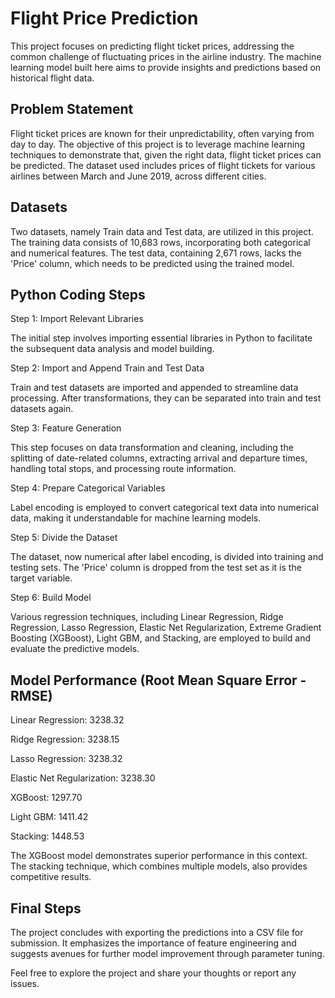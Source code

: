 # Flight Price Prediction

This project focuses on predicting flight ticket prices, addressing the common challenge of fluctuating prices in the airline industry. The machine learning model built here aims to provide insights and predictions based on historical flight data.

## Problem Statement

Flight ticket prices are known for their unpredictability, often varying from day to day. The objective of this project is to leverage machine learning techniques to demonstrate that, given the right data, flight ticket prices can be predicted. The dataset used includes prices of flight tickets for various airlines between March and June 2019, across different cities.

## Datasets

Two datasets, namely Train data and Test data, are utilized in this project. The training data consists of 10,683 rows, incorporating both categorical and numerical features. The test data, containing 2,671 rows, lacks the 'Price' column, which needs to be predicted using the trained model.

## Python Coding Steps

Step 1: Import Relevant Libraries

The initial step involves importing essential libraries in Python to facilitate the subsequent data analysis and model building.

Step 2: Import and Append Train and Test Data

Train and test datasets are imported and appended to streamline data processing. After transformations, they can be separated into train and test datasets again.

Step 3: Feature Generation

This step focuses on data transformation and cleaning, including the splitting of date-related columns, extracting arrival and departure times, handling total stops, and processing route information.

Step 4: Prepare Categorical Variables

Label encoding is employed to convert categorical text data into numerical data, making it understandable for machine learning models.

Step 5: Divide the Dataset

The dataset, now numerical after label encoding, is divided into training and testing sets. The 'Price' column is dropped from the test set as it is the target variable.

Step 6: Build Model

Various regression techniques, including Linear Regression, Ridge Regression, Lasso Regression, Elastic Net Regularization, Extreme Gradient Boosting (XGBoost), Light GBM, and Stacking, are employed to build and evaluate the predictive models.

## Model Performance (Root Mean Square Error - RMSE)

Linear Regression: 3238.32

Ridge Regression: 3238.15

Lasso Regression: 3238.32

Elastic Net Regularization: 3238.30

XGBoost: 1297.70

Light GBM: 1411.42

Stacking: 1448.53

The XGBoost model demonstrates superior performance in this context. The stacking technique, which combines multiple models, also provides competitive results.

## Final Steps

The project concludes with exporting the predictions into a CSV file for submission. It emphasizes the importance of feature engineering and suggests avenues for further model improvement through parameter tuning.

Feel free to explore the project and share your thoughts or report any issues.





